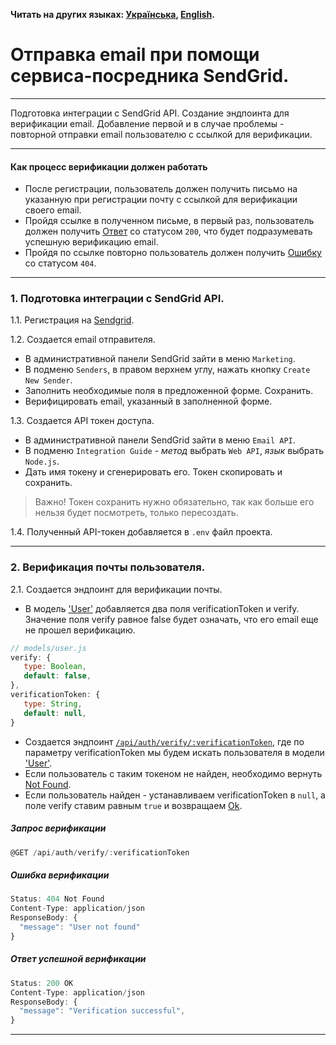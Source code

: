 **Читать на других языках: [Українська](./docs/README.ua.md),
[English](./docs/README.en.md).**

# Отправка email при помощи сервиса-посредника SendGrid.

---

Подготовка интеграции с SendGrid API. Создание эндпоинта для верификации email.
Добавление первой и в случае проблемы - повторной отправки email пользователю с
ссылкой для верификации.

---

#### Как процесс верификации должен работать

- После регистрации, пользователь должен получить письмо на указанную при
  регистрации почту с ссылкой для верификации своего email.
- Пройдя ссылке в полученном письме, в первый раз, пользователь должен получить
  [Ответ](#ответ-успешной-верификации) со статусом `200`, что будет
  подразумевать успешную верификацию email.
- Пройдя по ссылке повторно пользователь должен получить
  [Ошибку](#ошибка-верификации) со статусом `404`.

---

### 1. Подготовка интеграции с SendGrid API.

1.1. Регистрация на [Sendgrid](https://sendgrid.com/en-us).

1.2. Создается email отправителя.

- В административной панели SendGrid зайти в меню `Marketing`.
- В подменю `Senders`, в правом верхнем углу, нажать кнопку `Create New Sender`.
- Заполнить необходимые поля в предложенной форме. Сохранить.
- Верифицировать email, указанный в заполненной форме.

<!-- prettier-ignore -->
1.3. Создается API токен доступа.

- В административной панели SendGrid зайти в меню `Email API`.
- В подменю `Integration Guide` - _метод_ выбрать `Web API`, _язык_ выбрать
  `Node.js`.
- Дать имя токену и сгенерировать его. Токен скопировать и сохранить.

> Важно! Токен сохранить нужно обязательно, так как больше его нельзя будет
> посмотреть, только пересоздать.

1.4. Полученный API-токен добавляется в `.env` файл проекта.

---

### 2. Верификация почты пользователя.

2.1. Создается эндпоинт для верификации почты.

- В модель ['User'](./models/user.js) добавляется два поля verificationToken и
  verify. Значение поля verify равное false будет означать, что его email еще не
  прошел верификацию.

```js
// models/user.js
verify: {
   type: Boolean,
   default: false,
},
verificationToken: {
   type: String,
   default: null,
}
```

- Создается эндпоинт
  [`/api/auth/verify/:verificationToken`](#запрос-верификации), где по параметру
  verificationToken мы будем искать пользователя в модели
  ['User'](./models/user.js).
- Если пользователь с таким токеном не найден, необходимо вернуть
  [Not Found](#ошибка-верификации).
- Если пользователь найден - устанавливаем verificationToken в `null`, а поле
  verify ставим равным `true` и возвращаем [Ok](#ответ-успешной-верификации).

##### Запрос верификации

```js
@GET /api/auth/verify/:verificationToken
```

##### Ошибка верификации

```js
Status: 404 Not Found
Content-Type: application/json
ResponseBody: {
  "message": "User not found"
}
```

##### Ответ успешной верификации

```js
Status: 200 OK
Content-Type: application/json
ResponseBody: {
  "message": "Verification successful",
}
```

---

<!-- ### 3. Третий шаг задания -->
